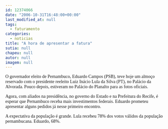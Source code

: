 ```yaml
---
id: 12374066
date: "2006-10-31T16:48:00+00:00"
last_modified_at: null
tags:
  - faturamento
categories:
  - noticias
title: "A hora de apresentar a fatura"
sutia: null
chapeu: null
autor: null
imagem: null
---
```

<p><P><FONT face=Verdana>O governador eleito de Pernambuco, Eduardo Campos (PSB), teve hoje um almoço reservado com o presidente reeleito Luiz Inácio Lula da Silva (PT), no Palácio da Alvorada. Pouco depois, estiveram no Palácio do Planalto para as fotos oficiais.</FONT></P></p>
<p><P><FONT face=Verdana>Agora, com aliados na presidência, no governo do Estado e na Prefeitura do Recife, é esperar que Pernambuco receba mais investimentos federais. Eduardo prometeu apresentar alguns pedidos já nesse primeiro encontro.</FONT></P></p>
<p><P><FONT face=Verdana>A expectativa da população é grande. Lula recebeu 78% dos votos válidos da população pernambucana. Eduardo, 68%.</FONT></P> </p>
